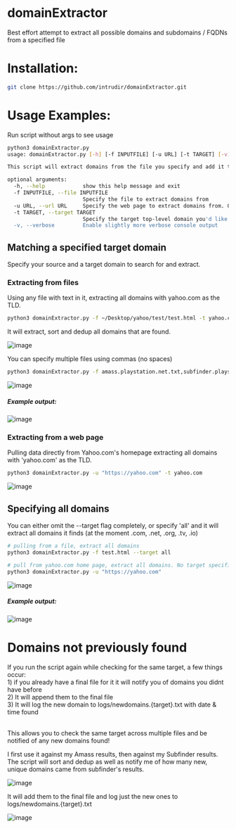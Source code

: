 # domainExtractor
Best effort attempt to extract all possible domains and subdomains / FQDNs from a specified file

<h1>Installation:</h1>

```bash
git clone https://github.com/intrudir/domainExtractor.git
```

<h1>Usage Examples:</h1>
Run script without args to see usage

```bash
python3 domainExtractor.py
usage: domainExtractor.py [-h] [-f INPUTFILE] [-u URL] [-t TARGET] [-v]

This script will extract domains from the file you specify and add it to a final file

optional arguments:
  -h, --help            show this help message and exit
  -f INPUTFILE, --file INPUTFILE
                        Specify the file to extract domains from
  -u URL, --url URL     Specify the web page to extract domains from. One at a time for now
  -t TARGET, --target TARGET
                        Specify the target top-level domain you'd like to find and extract e.g. uber.com
  -v, --verbose         Enable slightly more verbose console output

```
<h2> Matching a specified target domain </h2>
Specify your source and a target domain to search for and extract. 

<h3>Extracting from files</h3>
Using any file with text in it, extracting all domains with yahoo.com as the TLD.

```bash
python3 domainExtractor.py -f ~/Desktop/yahoo/test/test.html -t yahoo.com
```
It will extract, sort and dedup all domains that are found.

![image](https://user-images.githubusercontent.com/24526564/86149887-97227780-baca-11ea-9611-9788db6d3c6c.png)

You can specify multiple files using commas (no spaces)
```bash
python3 domainExtractor.py -f amass.playstation.net.txt,subfinder.playstation.net.txt --target playstation.net
```

![image](https://user-images.githubusercontent.com/24526564/86150984-22503d00-bacc-11ea-85a1-49bfd71b6709.png)

<h5>Example output:</h5>

![image](https://user-images.githubusercontent.com/24526564/86149975-bf11db00-baca-11ea-86be-a963a7992e2e.png)

<h3> Extracting from a web page </h3>
Pulling data directly from Yahoo.com's homepage extracting all domains with 'yahoo.com' as the TLD.

```bash
python3 domainExtractor.py -u "https://yahoo.com" -t yahoo.com
```

![image](https://user-images.githubusercontent.com/24526564/86146580-68a29d80-bac6-11ea-8457-7d73b2a6d1c4.png)


<h2> Specifying all domains </h2>
You can either omit the --target flag completely, or specify 'all' and it will extract all domains it finds (at the moment .com, .net, .org, .tv, .io)

```bash
# pulling from a file, extract all domains
python3 domainExtractor.py -f test.html --target all

# pull from yahoo.com home page, extract all domains. No target specified defaults to 'all'
python3 domainExtractor.py -u "https://yahoo.com"
```

![image](https://user-images.githubusercontent.com/24526564/85906901-c50f6f80-b7dd-11ea-8fea-e7adad964d97.png)

<h5>Example output:</h5>

![image](https://user-images.githubusercontent.com/24526564/85907449-81b60080-b7df-11ea-9c10-d389b3558605.png)

<h1>Domains not previously found</h1>
If you run the script again while checking for the same target, a few things occur: 
<br>1) if you already have a final file for it it will notify you of domains you didnt have before
<br>2) It will append them to the final file
<br>3) It will log the new domain to logs/newdomains.{target}.txt with date & time found

<br>This allows you to check the same target across multiple files and be notified of any new domains found!

I first use it against my Amass results, then against my Subfinder results. 
<br>The script will sort and dedup as well as notify me of how many new, unique domains came from subfinder's results.

![image](https://user-images.githubusercontent.com/24526564/86151778-2e88ca00-bacd-11ea-98ff-e5de1c2edda9.png)

It will add them to the final file and log just the new ones to logs/newdomains.{target}.txt

![image](https://user-images.githubusercontent.com/24526564/86151943-6e4fb180-bacd-11ea-930c-b4844efc2bf4.png)


